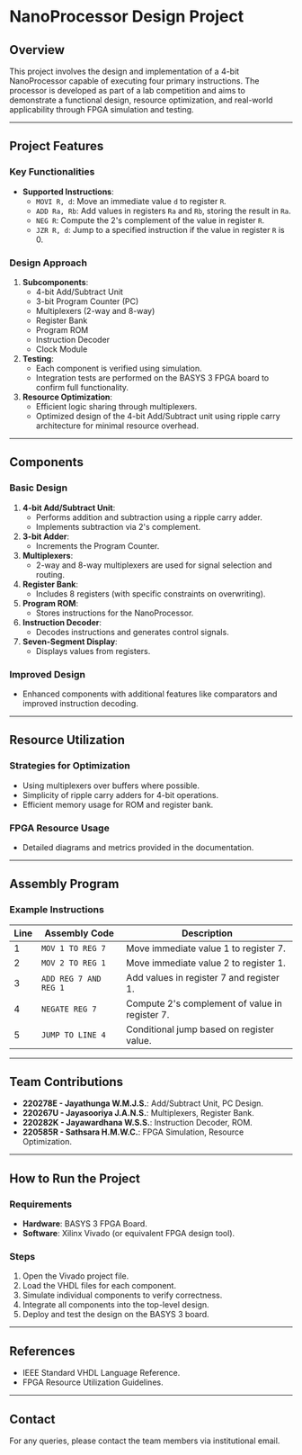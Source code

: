 # NanoProcessor Design Project

## Overview
This project involves the design and implementation of a 4-bit NanoProcessor capable of executing four primary instructions. The processor is developed as part of a lab competition and aims to demonstrate a functional design, resource optimization, and real-world applicability through FPGA simulation and testing.

---

## Project Features
### Key Functionalities
- **Supported Instructions**:
  - `MOVI R, d`: Move an immediate value `d` to register `R`.
  - `ADD Ra, Rb`: Add values in registers `Ra` and `Rb`, storing the result in `Ra`.
  - `NEG R`: Compute the 2's complement of the value in register `R`.
  - `JZR R, d`: Jump to a specified instruction if the value in register `R` is 0.

### Design Approach
1. **Subcomponents**:
   - 4-bit Add/Subtract Unit
   - 3-bit Program Counter (PC)
   - Multiplexers (2-way and 8-way)
   - Register Bank
   - Program ROM
   - Instruction Decoder
   - Clock Module
2. **Testing**:
   - Each component is verified using simulation.
   - Integration tests are performed on the BASYS 3 FPGA board to confirm full functionality.
3. **Resource Optimization**:
   - Efficient logic sharing through multiplexers.
   - Optimized design of the 4-bit Add/Subtract unit using ripple carry architecture for minimal resource overhead.

---

## Components
### Basic Design
1. **4-bit Add/Subtract Unit**:
   - Performs addition and subtraction using a ripple carry adder.
   - Implements subtraction via 2's complement.
2. **3-bit Adder**:
   - Increments the Program Counter.
3. **Multiplexers**:
   - 2-way and 8-way multiplexers are used for signal selection and routing.
4. **Register Bank**:
   - Includes 8 registers (with specific constraints on overwriting).
5. **Program ROM**:
   - Stores instructions for the NanoProcessor.
6. **Instruction Decoder**:
   - Decodes instructions and generates control signals.
7. **Seven-Segment Display**:
   - Displays values from registers.

### Improved Design
- Enhanced components with additional features like comparators and improved instruction decoding.

---

## Resource Utilization
### Strategies for Optimization
- Using multiplexers over buffers where possible.
- Simplicity of ripple carry adders for 4-bit operations.
- Efficient memory usage for ROM and register bank.

### FPGA Resource Usage
- Detailed diagrams and metrics provided in the documentation.

---

## Assembly Program
### Example Instructions
| Line | Assembly Code          | Description                                   |
|------|------------------------|-----------------------------------------------|
| 1    | `MOV 1 TO REG 7`       | Move immediate value 1 to register 7.         |
| 2    | `MOV 2 TO REG 1`       | Move immediate value 2 to register 1.         |
| 3    | `ADD REG 7 AND REG 1`  | Add values in register 7 and register 1.      |
| 4    | `NEGATE REG 7`         | Compute 2's complement of value in register 7.|
| 5    | `JUMP TO LINE 4`       | Conditional jump based on register value.     |

---

## Team Contributions
- **220278E - Jayathunga W.M.J.S.**: Add/Subtract Unit, PC Design.
- **220267U - Jayasooriya J.A.N.S.**: Multiplexers, Register Bank.
- **220282K - Jayawardhana W.S.S.**: Instruction Decoder, ROM.
- **220585R - Sathsara H.M.W.C.**: FPGA Simulation, Resource Optimization.

---

## How to Run the Project
### Requirements
- **Hardware**: BASYS 3 FPGA Board.
- **Software**: Xilinx Vivado (or equivalent FPGA design tool).

### Steps
1. Open the Vivado project file.
2. Load the VHDL files for each component.
3. Simulate individual components to verify correctness.
4. Integrate all components into the top-level design.
5. Deploy and test the design on the BASYS 3 board.

---

## References
- IEEE Standard VHDL Language Reference.
- FPGA Resource Utilization Guidelines.

---

## Contact
For any queries, please contact the team members via institutional email.

